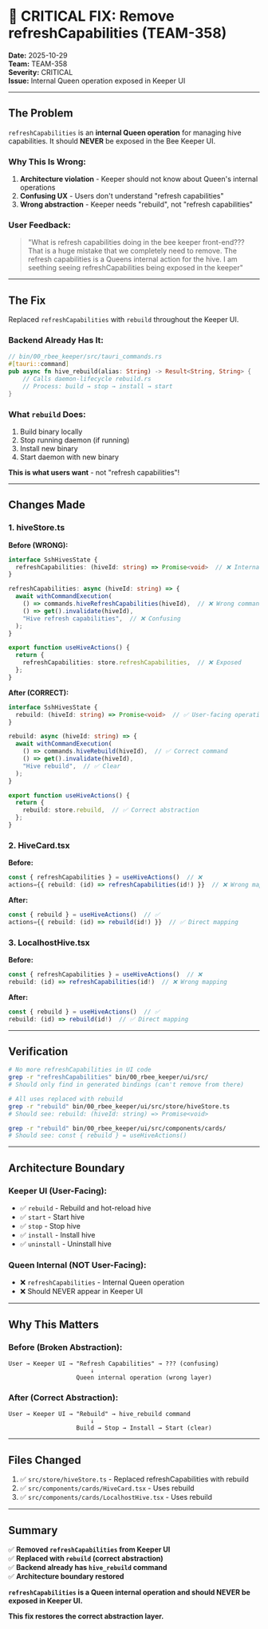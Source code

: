 # 🚨 CRITICAL FIX: Remove refreshCapabilities (TEAM-358)

**Date:** 2025-10-29  
**Team:** TEAM-358  
**Severity:** CRITICAL  
**Issue:** Internal Queen operation exposed in Keeper UI

---

## **The Problem**

`refreshCapabilities` is an **internal Queen operation** for managing hive capabilities. It should **NEVER** be exposed in the Bee Keeper UI.

### **Why This Is Wrong:**

1. **Architecture violation** - Keeper should not know about Queen's internal operations
2. **Confusing UX** - Users don't understand "refresh capabilities"
3. **Wrong abstraction** - Keeper needs "rebuild", not "refresh capabilities"

### **User Feedback:**
> "What is refresh capabilities doing in the bee keeper front-end??? That is a huge mistake that we completely need to remove. The refresh capabilities is a Queens internal action for the hive. I am seething seeing refreshCapabilities being exposed in the keeper"

---

## **The Fix**

Replaced `refreshCapabilities` with `rebuild` throughout the Keeper UI.

### **Backend Already Has It:**
```rust
// bin/00_rbee_keeper/src/tauri_commands.rs
#[tauri::command]
pub async fn hive_rebuild(alias: String) -> Result<String, String> {
    // Calls daemon-lifecycle rebuild.rs
    // Process: build → stop → install → start
}
```

### **What `rebuild` Does:**
1. Build binary locally
2. Stop running daemon (if running)
3. Install new binary
4. Start daemon with new binary

**This is what users want** - not "refresh capabilities"!

---

## **Changes Made**

### **1. hiveStore.ts**

**Before (WRONG):**
```typescript
interface SshHivesState {
  refreshCapabilities: (hiveId: string) => Promise<void>  // ❌ Internal Queen op
}

refreshCapabilities: async (hiveId: string) => {
  await withCommandExecution(
    () => commands.hiveRefreshCapabilities(hiveId),  // ❌ Wrong command
    () => get().invalidate(hiveId),
    "Hive refresh capabilities",  // ❌ Confusing
  );
}

export function useHiveActions() {
  return {
    refreshCapabilities: store.refreshCapabilities,  // ❌ Exposed
  };
}
```

**After (CORRECT):**
```typescript
interface SshHivesState {
  rebuild: (hiveId: string) => Promise<void>  // ✅ User-facing operation
}

rebuild: async (hiveId: string) => {
  await withCommandExecution(
    () => commands.hiveRebuild(hiveId),  // ✅ Correct command
    () => get().invalidate(hiveId),
    "Hive rebuild",  // ✅ Clear
  );
}

export function useHiveActions() {
  return {
    rebuild: store.rebuild,  // ✅ Correct abstraction
  };
}
```

### **2. HiveCard.tsx**

**Before:**
```typescript
const { refreshCapabilities } = useHiveActions()  // ❌
actions={{ rebuild: (id) => refreshCapabilities(id!) }}  // ❌ Wrong mapping
```

**After:**
```typescript
const { rebuild } = useHiveActions()  // ✅
actions={{ rebuild: (id) => rebuild(id!) }}  // ✅ Direct mapping
```

### **3. LocalhostHive.tsx**

**Before:**
```typescript
const { refreshCapabilities } = useHiveActions()  // ❌
rebuild: (id) => refreshCapabilities(id!)  // ❌ Wrong mapping
```

**After:**
```typescript
const { rebuild } = useHiveActions()  // ✅
rebuild: (id) => rebuild(id!)  // ✅ Direct mapping
```

---

## **Verification**

```bash
# No more refreshCapabilities in UI code
grep -r "refreshCapabilities" bin/00_rbee_keeper/ui/src/
# Should only find in generated bindings (can't remove from there)

# All uses replaced with rebuild
grep -r "rebuild" bin/00_rbee_keeper/ui/src/store/hiveStore.ts
# Should see: rebuild: (hiveId: string) => Promise<void>

grep -r "rebuild" bin/00_rbee_keeper/ui/src/components/cards/
# Should see: const { rebuild } = useHiveActions()
```

---

## **Architecture Boundary**

### **Keeper UI (User-Facing):**
- ✅ `rebuild` - Rebuild and hot-reload hive
- ✅ `start` - Start hive
- ✅ `stop` - Stop hive
- ✅ `install` - Install hive
- ✅ `uninstall` - Uninstall hive

### **Queen Internal (NOT User-Facing):**
- ❌ `refreshCapabilities` - Internal Queen operation
- ❌ Should NEVER appear in Keeper UI

---

## **Why This Matters**

### **Before (Broken Abstraction):**
```
User → Keeper UI → "Refresh Capabilities" → ??? (confusing)
                       ↓
                   Queen internal operation (wrong layer)
```

### **After (Correct Abstraction):**
```
User → Keeper UI → "Rebuild" → hive_rebuild command
                       ↓
                   Build → Stop → Install → Start (clear)
```

---

## **Files Changed**

1. ✅ `src/store/hiveStore.ts` - Replaced refreshCapabilities with rebuild
2. ✅ `src/components/cards/HiveCard.tsx` - Uses rebuild
3. ✅ `src/components/cards/LocalhostHive.tsx` - Uses rebuild

---

## **Summary**

✅ **Removed `refreshCapabilities` from Keeper UI**  
✅ **Replaced with `rebuild` (correct abstraction)**  
✅ **Backend already has `hive_rebuild` command**  
✅ **Architecture boundary restored**  

**`refreshCapabilities` is a Queen internal operation and should NEVER be exposed in Keeper UI.**

**This fix restores the correct abstraction layer.**
